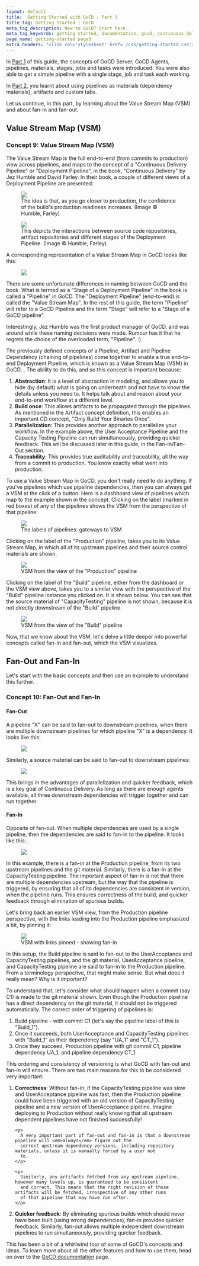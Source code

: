 ```yaml
---
layout: default
title:  Getting Started with GoCD - Part 3
title_tag: Getting Started | GoCD
meta_tag_description: New to GoCD? Start here.
meta_tag_keywords: getting started, documentation, gocd, continuous delivery, go
page_name: getting-started page3
extra_headers: "<link rel='stylesheet' href='/css/getting-started.css'>"
---
```


In <a href="https://go.cd/getting-started/part-1.html">Part 1</a> of this guide, the concepts of GoCD Server, GoCD Agents,
pipelines, materials, stages, jobs and tasks were introduced. You were also able to get a simple pipeline with a single
stage, job and task each working.


In <a href="https://go.cd/getting-started/part-2.html">Part 2</a>, you learnt about using pipelines as materials
(dependency materials), artifacts and custom tabs.

Let us continue, in this part, by learning about the Value Stream Map (VSM) and about fan-in and fan-out.

<h2 class="small_margins">Value Stream Map (VSM)</h2>

<div class="concept">
  <h3>Concept 9: Value Stream Map (VSM)</h3>

  <p>
    The Value Stream Map is the full end-to-end (from commits to production) view across pipelines, and maps to the
    concept of a "Continuous Delivery Pipeline" or "Deployment Pipeline", in the book, "Continuous Delivery" by Jez
    Humble and David Farley. In their book, a couple of different views of a Deployment Pipeline are presented:
  </p>

  <figure class="concept">
    <img src="/images/getting-started/part-3/image01.png">
    <figcaption>
      The idea is that, as you go closer to production, the confidence of the build's production readiness
      increases. (Image &copy; Humble, Farley)
    </figcaption>
  </figure>

  <figure class="concept">
    <img src="/images/getting-started/part-3/image02.png">
    <figcaption>
      This depicts the interactions between source code repositories, artifact repositories and different
      stages of the Deployment Pipeline. (Image &copy; Humble, Farley)
    </figcaption>
  </figure>

  <p>
    A corresponding representation of a Value Stream Map in GoCD looks like this:
  </p>

  <figure class="concept">
    <img src="/images/getting-started/part-3/image03.png">
  </figure>

  <p>
    There are some unfortunate differences in naming between GoCD and the book. What is termed as a "Stage of a Deployment
    Pipeline" in the book is called a "Pipeline" in GoCD. The "Deployment Pipeline" (end-to-end) is called the "Value
    Stream Map". In the rest of this guide, the term "Pipeline" will refer to a GoCD Pipeline and the term "Stage" will
    refer to a "Stage of a GoCD pipeline".
  </p>

  <p>
    Interestingly, Jez Humble was the first product manager of GoCD, and was around while these naming decisions were
    made. Rumour has it that he regrets the choice of the overloaded term, "Pipeline". :)
  </p>

  <p>
    The previously defined concepts of a Pipeline, Artifact and Pipeline Dependency (chaining of pipelines) come
    together to enable a true end-to-end Deployment Pipeline, which is known as a Value Stream Map (VSM) in GoCD. . The
    ability to do this, and so this concept is important because:
  </p>

  <ol start="1">
    <li>
      <strong>Abstraction</strong>: It is a level of abstraction in modeling, and allows you to hide (by default) what
      is going on underneath and not have to know the details unless you need to. It helps talk about and reason about
      your end-to-end workflow at a different level.
    </li>
    <li>
      <strong>Build once</strong>: This allows artifacts to be propagated through the pipelines. As mentioned in the
      Artifact concept definition, this enables an important CD concept, "Only Build Your Binaries Once".
    </li>
    <li>
      <strong>Parallelization</strong>: This provides another approach to parallelize your workflow. In the example
      above, the User Acceptance Pipeline and the Capacity Testing Pipeline can run simultaneously, providing quicker
      feedback. This will be discussed later in this guide, in the Fan-In/Fan-Out section.
    </li>
    <li>
      <strong>Traceability</strong>: This provides true auditability and traceability, all the way from a commit to
      production. You know exactly what went into production.
    </li>
  </ol>
</div>

To use a Value Stream Map in GoCD, you don't really need to do anything. If you've pipelines which use pipeline
dependencies, then you can always get a VSM at the click of a button. Here is a dashboard view of pipelines which map to
the example shown in the concept. Clicking on the label (marked in red boxes) of any of the pipelines shows the VSM from
the perspective of that pipeline:

<figure class="screenshot">
  <img src="/images/getting-started/part-3/image04.png">
  <figcaption>The labels of pipelines: gateways to VSM</figcaption>
</figure>

Clicking on the label of the "Production" pipeline, takes you to its Value Stream Map, in which all of its upstream
pipelines and their source control materials are shown.

<figure class="screenshot">
  <img src="/images/getting-started/part-3/image05.png">
  <figcaption>VSM from the view of the "Production" pipeline</figcaption>
</figure>

Clicking on the label of the "Build" pipeline, either from the dashboard or the VSM view above, takes you to a similar
view with the perspective of the "Build" pipeline instance you clicked on. It is shown below. You can see that the
source material of "CapacityTesting" pipeline is not shown, because it is not directly downstream of the "Build"
pipeline.


<figure class="screenshot">
  <img src="/images/getting-started/part-3/image06.png">
  <figcaption>VSM from the view of the "Build" pipeline</figcaption>
</figure>

Now, that we know about the VSM, let's delve a little deeper into powerful concepts called fan-in and fan-out, which the
VSM visualizes.


<h2 class="small_margins">Fan-Out and Fan-In</h2>

Let's start with the basic concepts and then use an example to understand this further.

<div class="concept">
  <h3>Concept 10: Fan-Out and Fan-In</h3>

  <h4>Fan-Out</h4>

  A pipeline "X" can be said to fan-out to downstream pipelines, when there are multiple downstream pipelines for which pipeline "X" is a dependency. It looks like this:

  <figure class="concept">
    <img src="/images/getting-started/part-3/image07.png">
  </figure>

  Similarly, a source material can be said to fan-out to downstream pipelines:

  <figure class="concept">
    <img src="/images/getting-started/part-3/image08.png">
  </figure>

  This brings in the advantages of parallelization and quicker feedback, which is a key goal of Continuous Delivery. As
  long as there are enough agents available, all three downstream dependencies will trigger together and can run
  together.

  <h4>Fan-In</h4>

  Opposite of fan-out. When multiple dependencies are used by a single pipeline, then the dependencies are said to fan-in to the pipeline. It looks like this:

  <figure class="concept">
    <img src="/images/getting-started/part-3/image03.png">
  </figure>

  In this example, there is a fan-in at the Production pipeline, from its two upstream pipelines and the git
  material. Similarly, there is a fan-in at the CapacityTesting pipeline. The important aspect of fan-in is not that
  there are multiple dependencies upstream, but the way that the pipeline is triggered, by ensuring that all of its
  dependencies are consistent in version, when the pipeline runs. This ensures correctness of the build, and quicker
  feedback through elimination of spurious builds.
</div>

Let's bring back an earlier VSM view, from the Production pipeline perspective, with the links leading into the
Production pipeline emphasized a bit, by pinning it:

<figure class="screenshot">
  <img src="/images/getting-started/part-3/image10.png">
  <figcaption>VSM with links pinned - showing fan-in</figcaption>
</figure>

In this setup, the Build pipeline is said to fan-out to the UserAcceptance and CapacityTesting pipelines, and the git
material, UserAcceptance pipeline, and CapacityTesting pipeline are said to fan-in to the Production pipeline. From a
terminology perspective, that might make sense. But what does it really mean? Why is it important?

To understand that, let's consider what should happen when a commit (say C1) is made to the git material shown. Even
though the Production pipeline has a direct dependency on the git material, it should not be triggered
automatically. The correct order of triggering of pipelines is:

<ol>
  <li>Build pipeline - with commit C1 (let's say the pipeline label of this is "Build_1").</li>
  <li>Once it succeeds, both UserAcceptance and CapacityTesting pipelines with "Build_1" as their dependency (say "UA_1" and "CT_1").</li>
  <li>Once they succeed, Production pipeline with git commit C1, pipeline dependency UA_1, and pipeline dependency CT_1.</li>
</ol>

This ordering and consistency of versioning is what GoCD with fan-out and fan-in will ensure. There are two main reasons for this to be considered very important:

<ol>
  <li>
    <p>
      <strong>Correctness</strong>: Without fan-in, if the CapacityTesting pipeline was slow and UserAcceptance pipeline
      was fast, then the Production pipeline could have been triggered with an old version of CapacityTesting pipeline
      and a new version of UserAcceptance pipeline. Imagine deploying to Production without really knowing that all
      upstream dependent pipelines have not finished successfully!
    </p>

    <p>
      A very important part of fan-out and fan-in is that a downstream pipeline will <em>always</em> figure out the
      correct upstream dependency versions, including repository materials, unless it is manually forced by a user not
      to.
    </p>

    <p>
      Similarly, any artifacts fetched from any upstream pipeline, however many levels up, is guaranteed to be consistent
      and correct. This means that the right revision of those artifacts will be fetched, irrespective of any other runs
      of that pipeline that may have run after.
    </p>
  </li>

  <li>
    <strong>Quicker feedback</strong>: By eliminating spurious builds which should never have been built (using wrong
    dependencies), fan-in provides quicker feedback. Similarly, fan-out allows multiple independent downstream pipelines
    to run simultaneously, providing quicker feedback.
  </li>
</ol>

This has been a bit of a whirlwind tour of some of GoCD's concepts and ideas. To learn more about all the other features
and how to use them, head on over to the [GoCD documentation](https://go.cd/documentation/user/current/) page.
